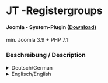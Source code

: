 # JT -Registergroups

#### Joomla - System-Plugin ([Download](https://github.com/JoomTools/plg_system_jtregistergroups/releases))
min. Joomla 3.9 + PHP 7.1

### Beschreibung / Description
<details>
  <summary>Deutsch/German</summary>

## Deutsche Beschreibung

### Plugin
Dieses Plugin ermöglicht es mehrere Registrierungsseiten in Joomla als Menüpunkte anzulegen und dort eine Benutzergruppe festzulegen, die der Besucher nach der Registrierung haben wird. Beispiel: Registrierung als Käufer / Registrierung als Verkäufer


### Achtung
Wenn die Freischaltung der Registrierung durch E-Mail aktiviert ist, wird empfohlen nur Gruppen zu verwenden mit niedriger Berechtigungsstufe. Sicherer ist die Freischaltung durch einen Administrator.

### Plugin-Einstellungen
In den Plugin-Einstellungen kann man definieren, welche Gruppen später in den Menüpunkten für eine Registrierung eingestellt werden können. Es ist nicht nötig die Gruppe auszuwählen, welche schon in den globalen Einstellungen angegeben wurde.


### Menüpunkt-Einstellungen
Der Menüpunkt muss vom Typ `Benutzer -> Registrierungsformular` sein, damit der Tab `JT - Registergroups` auswählbar ist. Hier kann man eine Gruppe auswählen, welche vorher in den Plugin-Einstellungen definiert wurde. Jedem Menüpunkt kann nur eine Gruppe zugewiesen werden.  
Der neu registrierte Benutzer wird automatisch der vorher hinterlegten Gruppe zugewiesen, dashalb bitte den Warnhinweis unter [Achtung](#achtung) beachten.


### CustomFields-Einstellungen
In der Benutzerverwaltung gibt es die Möglichkeit zusätzliche Felder zu erstellen, welche dann bei der _Registrierung / Bearbeitung des Profils_ zur Verfügung stehen. Hier kann man nun zusätzlich unter dem Tab `Optionen` die Benutzergruppen einstellen, unter denen das Zusatzfeld angezeigt werden soll (auch im Registrierungsformular). Bleibt das Feld leer, wird es immer angezeigt.

### Danksagung
Ein besonderer Dank geht an die fleissigen Tester.  
Danke für das Feedback [_Barbara Aßmann_](https://github.com/webnet-assmann), [_Claudia Oerter_](https://github.com/coweb01), [_Elisa Foltyn_](https://github.com/coolcat-creations), [_Toni Gerns_](https://github.com/d4shoerncheN), [_Viviana Menzel_](https://github.com/drmenzelit) :+1:

</details>

<details>
  <summary>Englisch/English</summary>

## English description

### Plugin
This Plugin makes it possible to have several registration pages in Joomla and to create menu items where a specific user group is set. Example: Customer / Vendor Registration page


### Attention
If the activation of the registration is set by e-mail, it is recommended to use only groups with a low authorisation level. It's more secure is the activation by an administrator.


### Plugin settings
In the plugin settings you can define which groups can be set later in the menu items for a registration. It is not necessary to select the group that has already been specified in the global settings.


### Menu item settings
The menu item must be of the type `Users -> Registration Form`, so that the tab `JT - Registergroups` can be selected. Here you can select one of the groups, that was previously defined in the plugin settings. Each menu item can only be assigned to one group.
The newly registered user is automatically assigned to the selected group, therefore please note the warning under [Attention](#attention).


### CustomFields settings
In the user administration there is the possibility to create additional fields (custom fields), that will be available in _registration / editing of the profile_. Under the tab `Options` of a field, You can now set the user groups under which the additional field should be displayed (also in the registration form). If the field remains empty, it is always displayed.


### Special thanks
Special thanks goes to the diligent testers.  
Thanks for the feedback [_Barbara Aßmann_](https://github.com/webnet-assmann), [_Claudia Oerter_](https://github.com/coweb01), [_Elisa Foltyn_](https://github.com/coolcat-creations), [_Toni Gerns_](https://github.com/d4shoerncheN), [_Viviana Menzel_](https://github.com/drmenzelit) :+1:
</details>
